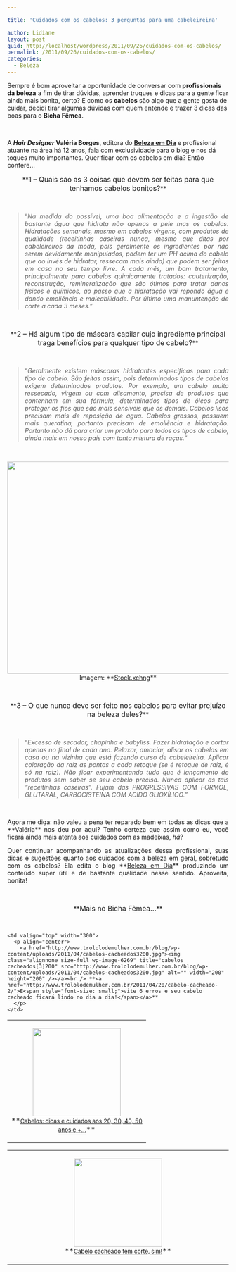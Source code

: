 ```yaml
---

title: 'Cuidados com os cabelos: 3 perguntas para uma cabeleireira'

author: Lidiane
layout: post
guid: http://localhost/wordpress/2011/09/26/cuidados-com-os-cabelos/
permalink: /2011/09/26/cuidados-com-os-cabelos/
categories:
  - Beleza
---
```

Sempre é bom aproveitar a oportunidade de conversar com **profissionais da beleza** a fim de tirar dúvidas, aprender truques e dicas para a gente ficar ainda mais bonita, certo? E como os **cabelos** são algo que a gente gosta de cuidar, decidi tirar algumas dúvidas com quem entende e trazer 3 dicas das boas para o **Bicha Fêmea**.

&nbsp;

A **_Hair Designer_ Valéria Borges**, editora do **<a href="http://belezaemdiavalborges.blogspot.com/" target="_blank">Beleza em Dia</a>** e profissional atuante na área há 12 anos, fala com exclusividade para o blog e nos dá toques muito importantes. Quer ficar com os cabelos em dia? Então confere…

<!--more-->

<p align="center">
  **<span style="font-size: medium;">1 &#8211; Quais são as 3 coisas que devem ser feitas para que tenhamos cabelos bonitos?</span>**
</p>

&nbsp;

> <p align="justify">
>   “<em>Na medida do possível, uma boa alimentação e a ingestão de bastante água que hidrata não apenas a pele mas os cabelos. Hidratações semanais, mesmo em cabelos virgens, com produtos de qualidade (receitinhas caseiras nunca, mesmo que ditas por cabeleireiros da moda, pois geralmente os ingredientes por não serem devidamente manipulados, podem ter um PH acima do cabelo que ao invés de hidratar, ressecam mais ainda) que podem ser feitas em casa no seu tempo livre. A cada mês, um bom tratamento, principalmente para cabelos quimicamente tratados: cauterização, reconstrução, remineralização que são ótimos para tratar danos físicos e químicos, ao passo que a hidratação vai repondo água e dando emoliência e maleabilidade. Por último uma manuntenção de corte a cada 3 meses.”</em>
> </p>

&nbsp;

<p align="center">
  **<span style="font-size: medium;">2 &#8211; Há algum tipo de máscara capilar cujo ingrediente principal traga benefícios para qualquer tipo de cabelo?</span>**
</p>

&nbsp;

> <p align="justify">
>   “<em>Geralmente existem máscaras hidratantes especificas para cada tipo de cabelo. São feitas assim, pois determinados tipos de cabelos exigem determinados produtos. Por exemplo, um cabelo muito ressecado, virgem ou com alisamento, precisa de produtos que contenham em sua fórmula, determinados tipos de óleos para proteger os fios que são mais sensíveis que os demais. Cabelos lisos precisam mais de reposição de água. Cabelos grossos, possuem mais queratina, portanto precisam de emoliência e hidratação. Portanto não dá para criar um produto para todos os tipos de cabelo, ainda mais em nosso país com tanta mistura de raças.”</em>
> </p>

&nbsp;

<p align="center">
  <a href="http://www.trololodemulher.com.br/blog/wp-content/uploads/2011/09/cabelos.jpg"><img class="alignnone size-full wp-image-6950" title="cabelos" src="http://www.trololodemulher.com.br/blog/wp-content/uploads/2011/09/cabelos.jpg" alt="" width="600" height="482" /></a><br /> Imagem: **<a href="http://www.sxc.hu/" target="_blank">Stock.xchng</a>**
</p>

&nbsp;

<p align="center">
  **<span style="font-size: medium;">3 &#8211; O que nunca deve ser feito nos cabelos para evitar prejuízo na beleza deles?</span>**
</p>

&nbsp;

> <p align="justify">
>   “<em>Excesso de secador, chapinha e babyliss. Fazer hidratação e cortar apenas no final de cada ano. Relaxar, amaciar, alisar os cabelos em casa ou na vizinha que está fazendo curso de cabeleireira. Aplicar coloração da raíz as pontas a cada retoque (se é retoque de raíz, é só na raiz). Não ficar experimentando tudo que é lançamento de produtos sem saber se seu cabelo precisa. Nunca aplicar as tais &#8220;receitinhas caseiras&#8221;. Fujam das PROGRESSIVAS COM FORMOL, GLUTARAL, CARBOCISTEINA COM ACIDO GLIOXÍLICO.”</em>
> </p>

&nbsp;

<p align="justify">
  Agora me diga: não valeu a pena ter reparado bem em todas as dicas que a **Valéria** nos deu por aqui? Tenho certeza que assim como eu, você ficará ainda mais atenta aos cuidados com as madeixas, <em>hã</em>?
</p>

<p align="justify">
  Quer continuar acompanhando as atualizações dessa profissional, suas dicas e sugestões quanto aos cuidados com a beleza em geral, sobretudo com os cabelos? Ela edita o blog **<a href="http://belezaemdiavalborges.blogspot.com/" target="_blank">Beleza em Dia</a>** produzindo um conteúdo super útil e de bastante qualidade nesse sentido. Aproveita, bonita!
</p>

&nbsp;

<p align="center">
  **<span style="font-size: medium;">Mais no Bicha Fêmea…</span>**
</p>

&nbsp;

<table width="600" border="0" cellspacing="0" cellpadding="2">
  <tr>
    <td valign="top" width="300">
      <p align="center">
        <a href="http://www.trololodemulher.com.br/blog/wp-content/uploads/2011/07/cabelos200.jpg"><img class="alignnone size-full wp-image-6581" title="cabelos200" src="http://www.trololodemulher.com.br/blog/wp-content/uploads/2011/07/cabelos200.jpg" alt="" width="200" height="200" /></a><br /> **<a href="http://www.trololodemulher.com.br/2011/07/11/cabelos-dicas-e-cuidados/"><span style="font-size: small;">Cabelos: dicas e cuidados aos 20, 30, 40, 50 anos e +…</span></a>**
      </p>
    </td>
    
    <td valign="top" width="300">
      <p align="center">
        <a href="http://www.trololodemulher.com.br/blog/wp-content/uploads/2011/04/cabelos-cacheados3200.jpg"><img class="alignnone size-full wp-image-6269" title="cabelos cacheados[3]200" src="http://www.trololodemulher.com.br/blog/wp-content/uploads/2011/04/cabelos-cacheados3200.jpg" alt="" width="200" height="200" /></a><br /> **<a href="http://www.trololodemulher.com.br/2011/04/20/cabelo-cacheado-2/">E<span style="font-size: small;">vite 6 erros e seu cabelo cacheado ficará lindo no dia a dia!</span></a>**
      </p>
    </td>
  </tr>
</table>

<table width="600" border="0" cellspacing="0" cellpadding="2">
  <tr>
    <td valign="top" width="600">
      <p align="center">
        <a href="http://www.trololodemulher.com.br/blog/wp-content/uploads/2010/02/foto-7-200.jpg"><img class="alignnone size-full wp-image-4391" title="foto 7 200" src="http://www.trololodemulher.com.br/blog/wp-content/uploads/2010/02/foto-7-200.jpg" alt="" width="200" height="200" /></a><br /> **<a href="http://www.trololodemulher.com.br/2010/02/23/cabelo-cacheado/"><span style="font-size: small;">Cabelo cacheado tem corte, sim!</span></a>**
      </p>
    </td>
  </tr>
</table>

&nbsp;